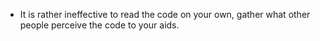 - It is rather ineffective to read the code on your own, gather what other people perceive the code to your aids.
